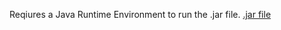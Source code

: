 Reqiures a Java Runtime Environment to run the .jar file. [.jar file](out/artifacts/DayAndNight_Animation_jar)
